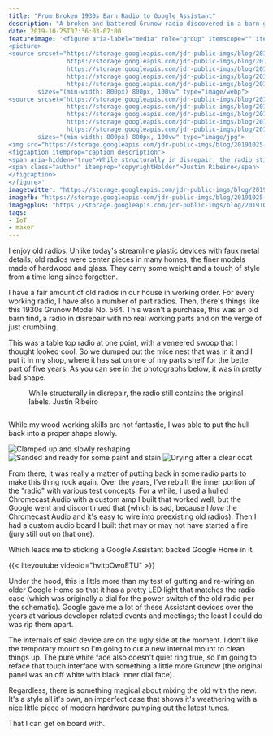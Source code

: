 ```yaml
---
title: "From Broken 1930s Barn Radio to Google Assistant"
description: "A broken and battered Grunow radio discovered in a barn gets pulled into the shop for a make over with a dismantled Google Home."
date: 2019-10-25T07:36:03-07:00
featureimage: '<figure aria-label="media" role="group" itemscope="" itemprop="associatedMedia" itemtype="http://schema.org/ImageObject">
<picture>
<source srcset="https://storage.googleapis.com/jdr-public-imgs/blog/20191025-radio-repair-01-640.webp 640w,
                https://storage.googleapis.com/jdr-public-imgs/blog/20191025-radio-repair-01-800.webp 800w,
                https://storage.googleapis.com/jdr-public-imgs/blog/20191025-radio-repair-01-1024.webp 1024w,
                https://storage.googleapis.com/jdr-public-imgs/blog/20191025-radio-repair-01-1280.webp 1280w,
                https://storage.googleapis.com/jdr-public-imgs/blog/20191025-radio-repair-01-1600.webp 1600w"
        sizes="(min-width: 800px) 800px, 100vw" type="image/webp">
<source srcset="https://storage.googleapis.com/jdr-public-imgs/blog/20191025-radio-repair-01-640.jpg 640w,
                https://storage.googleapis.com/jdr-public-imgs/blog/20191025-radio-repair-01-800.jpg 800w,
                https://storage.googleapis.com/jdr-public-imgs/blog/20191025-radio-repair-01-1024.jpg 1024w,
                https://storage.googleapis.com/jdr-public-imgs/blog/20191025-radio-repair-01-1280.jpg 1280w,
                https://storage.googleapis.com/jdr-public-imgs/blog/20191025-radio-repair-01-1600.jpg 1600w"
        sizes="(min-width: 800px) 800px, 100vw" type="image/jpg">
<img src="https://storage.googleapis.com/jdr-public-imgs/blog/20191025-radio-repair-01-800.jpg" alt="While structurally in disrepair, the radio still contains the original labels.">
<figcaption itemprop="caption description">
<span aria-hidden="true">While structurally in disrepair, the radio still contains the original labels.</span>
<span class="author" itemprop="copyrightHolder">Justin Ribeiro</span>
</figcaption>
</figure>'
imagetwitter: "https://storage.googleapis.com/jdr-public-imgs/blog/20191025-radio-repair-01-800.jpg"
imagefb: "https://storage.googleapis.com/jdr-public-imgs/blog/20191025-radio-repair-01-800.jpg"
imagegplus: "https://storage.googleapis.com/jdr-public-imgs/blog/20191025-radio-repair-01-800.jpg"
tags:
- IoT
- maker
---
```


I enjoy old radios. Unlike today's streamline plastic devices with faux metal details, old radios were center pieces in many homes, the finer models made of hardwood and glass. They carry some weight and a touch of style from a time long since forgotten.

I have a fair amount of old radios in our house in working order. For every working radio, I have also a number of part radios. Then, there's things like this 1930s Grunow Model No. 564. This wasn't a purchase, this was an old barn find, a radio in disrepair with no real working parts and on the verge of just crumbling.

This was a table top radio at one point, with a veneered swoop that I thought looked cool. So we dumped out the mice nest that was in it and I put it in my shop, where it has sat on one of my parts shelf for the better part of five years. As you can see in the photographs below, it was in pretty bad shape.

<figure aria-label="media" role="group" itemscope="" itemprop="associatedMedia" itemtype="http://schema.org/ImageObject">
<picture>
  <source srcset="https://storage.googleapis.com/jdr-public-imgs/blog/20191025-radio-repair-02-640.webp 640w,
                  https://storage.googleapis.com/jdr-public-imgs/blog/20191025-radio-repair-02-800.webp 800w,
                  https://storage.googleapis.com/jdr-public-imgs/blog/20191025-radio-repair-02-1024.webp 1024w,
                  https://storage.googleapis.com/jdr-public-imgs/blog/20191025-radio-repair-02-1280.webp 1280w,
                  https://storage.googleapis.com/jdr-public-imgs/blog/20191025-radio-repair-02-1600.webp 1600w"
          sizes="(min-width: 800px) 800px, 100vw" type="image/webp">
  <source srcset="https://storage.googleapis.com/jdr-public-imgs/blog/20191025-radio-repair-02-640.jpg 640w,
                  https://storage.googleapis.com/jdr-public-imgs/blog/20191025-radio-repair-02-800.jpg 800w,
                  https://storage.googleapis.com/jdr-public-imgs/blog/20191025-radio-repair-02-1024.jpg 1024w,
                  https://storage.googleapis.com/jdr-public-imgs/blog/20191025-radio-repair-02-1280.jpg 1280w,
                  https://storage.googleapis.com/jdr-public-imgs/blog/20191025-radio-repair-02-1600.jpg 1600w"
          sizes="(min-width: 800px) 800px, 100vw" type="image/jpg">
  <img src="https://storage.googleapis.com/jdr-public-imgs/blog/20191025-radio-repair-02-800.jpg" alt="">
</picture>
<figcaption itemprop="caption description">
<span aria-hidden="true">While structurally in disrepair, the radio still contains the original labels.</span>
<span class="author" itemprop="copyrightHolder">Justin Ribeiro</span>
</figcaption>
</figure>

<picture>
  <source srcset="https://storage.googleapis.com/jdr-public-imgs/blog/20191025-radio-repair-03-640.webp 640w,
                  https://storage.googleapis.com/jdr-public-imgs/blog/20191025-radio-repair-03-800.webp 800w,
                  https://storage.googleapis.com/jdr-public-imgs/blog/20191025-radio-repair-03-1024.webp 1024w,
                  https://storage.googleapis.com/jdr-public-imgs/blog/20191025-radio-repair-03-1280.webp 1280w,
                  https://storage.googleapis.com/jdr-public-imgs/blog/20191025-radio-repair-03-1600.webp 1600w"
          sizes="(min-width: 800px) 800px, 100vw" type="image/webp">
  <source srcset="https://storage.googleapis.com/jdr-public-imgs/blog/20191025-radio-repair-03-640.jpg 640w,
                  https://storage.googleapis.com/jdr-public-imgs/blog/20191025-radio-repair-03-800.jpg 800w,
                  https://storage.googleapis.com/jdr-public-imgs/blog/20191025-radio-repair-03-1024.jpg 1024w,
                  https://storage.googleapis.com/jdr-public-imgs/blog/20191025-radio-repair-03-1280.jpg 1280w,
                  https://storage.googleapis.com/jdr-public-imgs/blog/20191025-radio-repair-03-1600.jpg 1600w"
          sizes="(min-width: 800px) 800px, 100vw" type="image/jpg">
  <img src="https://storage.googleapis.com/jdr-public-imgs/blog/20191025-radio-repair-03-800.jpg" alt="">
</picture>

While my wood working skills are not fantastic, I was able to put the hull back into a proper shape slowly.

<picture>
  <source srcset="https://storage.googleapis.com/jdr-public-imgs/blog/20191025-radio-repair-04-640.webp 640w,
                  https://storage.googleapis.com/jdr-public-imgs/blog/20191025-radio-repair-04-800.webp 800w,
                  https://storage.googleapis.com/jdr-public-imgs/blog/20191025-radio-repair-04-1024.webp 1024w,
                  https://storage.googleapis.com/jdr-public-imgs/blog/20191025-radio-repair-04-1280.webp 1280w,
                  https://storage.googleapis.com/jdr-public-imgs/blog/20191025-radio-repair-04-1600.webp 1600w"
          sizes="(min-width: 800px) 800px, 100vw" type="image/webp">
  <source srcset="https://storage.googleapis.com/jdr-public-imgs/blog/20191025-radio-repair-04-640.jpg 640w,
                  https://storage.googleapis.com/jdr-public-imgs/blog/20191025-radio-repair-04-800.jpg 800w,
                  https://storage.googleapis.com/jdr-public-imgs/blog/20191025-radio-repair-04-1024.jpg 1024w,
                  https://storage.googleapis.com/jdr-public-imgs/blog/20191025-radio-repair-04-1280.jpg 1280w,
                  https://storage.googleapis.com/jdr-public-imgs/blog/20191025-radio-repair-04-1600.jpg 1600w"
          sizes="(min-width: 800px) 800px, 100vw" type="image/jpg">
  <img src="https://storage.googleapis.com/jdr-public-imgs/blog/20191025-radio-repair-04-800.jpg" alt="Clamped up and slowly reshaping">
</picture>

<picture>
  <source srcset="https://storage.googleapis.com/jdr-public-imgs/blog/20191025-radio-repair-05-640.webp 640w,
                  https://storage.googleapis.com/jdr-public-imgs/blog/20191025-radio-repair-05-800.webp 800w,
                  https://storage.googleapis.com/jdr-public-imgs/blog/20191025-radio-repair-05-1024.webp 1024w,
                  https://storage.googleapis.com/jdr-public-imgs/blog/20191025-radio-repair-05-1280.webp 1280w,
                  https://storage.googleapis.com/jdr-public-imgs/blog/20191025-radio-repair-05-1600.webp 1600w"
          sizes="(min-width: 800px) 800px, 100vw" type="image/webp">
  <source srcset="https://storage.googleapis.com/jdr-public-imgs/blog/20191025-radio-repair-05-640.jpg 640w,
                  https://storage.googleapis.com/jdr-public-imgs/blog/20191025-radio-repair-05-800.jpg 800w,
                  https://storage.googleapis.com/jdr-public-imgs/blog/20191025-radio-repair-05-1024.jpg 1024w,
                  https://storage.googleapis.com/jdr-public-imgs/blog/20191025-radio-repair-05-1280.jpg 1280w,
                  https://storage.googleapis.com/jdr-public-imgs/blog/20191025-radio-repair-05-1600.jpg 1600w"
          sizes="(min-width: 800px) 800px, 100vw" type="image/jpg">
  <img src="https://storage.googleapis.com/jdr-public-imgs/blog/20191025-radio-repair-05-800.jpg" alt="Sanded and ready for some paint and stain">
</picture>

<picture>
  <source srcset="https://storage.googleapis.com/jdr-public-imgs/blog/20191025-radio-repair-06-640.webp 640w,
                  https://storage.googleapis.com/jdr-public-imgs/blog/20191025-radio-repair-06-800.webp 800w,
                  https://storage.googleapis.com/jdr-public-imgs/blog/20191025-radio-repair-06-1024.webp 1024w,
                  https://storage.googleapis.com/jdr-public-imgs/blog/20191025-radio-repair-06-1280.webp 1280w,
                  https://storage.googleapis.com/jdr-public-imgs/blog/20191025-radio-repair-06-1600.webp 1600w"
          sizes="(min-width: 800px) 800px, 100vw" type="image/webp">
  <source srcset="https://storage.googleapis.com/jdr-public-imgs/blog/20191025-radio-repair-06-640.jpg 640w,
                  https://storage.googleapis.com/jdr-public-imgs/blog/20191025-radio-repair-06-800.jpg 800w,
                  https://storage.googleapis.com/jdr-public-imgs/blog/20191025-radio-repair-06-1024.jpg 1024w,
                  https://storage.googleapis.com/jdr-public-imgs/blog/20191025-radio-repair-06-1280.jpg 1280w,
                  https://storage.googleapis.com/jdr-public-imgs/blog/20191025-radio-repair-06-1600.jpg 1600w"
          sizes="(min-width: 800px) 800px, 100vw" type="image/jpg">
  <img src="https://storage.googleapis.com/jdr-public-imgs/blog/20191025-radio-repair-06-800.jpg" alt="Drying after a clear coat">
</picture>

From there, it was really a matter of putting back in some radio parts to make this thing rock again. Over the years, I've rebuilt the inner portion of the "radio" with various test concepts. For a while, I used a hulled Chromecast Audio with a custom amp I built that worked well, but the Google went and discontinued that (which is sad, because I _love_ the Chromecast Audio and it's easy to wire into preexisting old radios). Then I had a custom audio board I built that may or may not have started a fire (jury still out on that one).

Which leads me to sticking a Google Assistant backed Google Home in it.

{{< liteyoutube videoid="hvitpOwoETU" >}}

Under the hood, this is little more than my test of gutting and re-wiring an older Google Home so that it has a pretty LED light that matches the radio case (which was originally a dial for the power switch of the old radio per the schematic). Google gave me a lot of these Assistant devices over the years at various developer related events and meetings; the least I could do was rip them apart.

The internals of said device are on the ugly side at the moment. I don't like the temporary mount so I'm going to cut a new internal mount to clean things up. The pure white face also doesn't quiet ring true, so I'm going to reface that touch interface with something a little more Grunow (the original panel was an off white with black inner dial face).

Regardless, there is something magical about mixing the old with the new. It's a style all it's own, an imperfect case that shows it's weathering with a nice little piece of modern hardware pumping out the latest tunes.

That I can get on board with.
